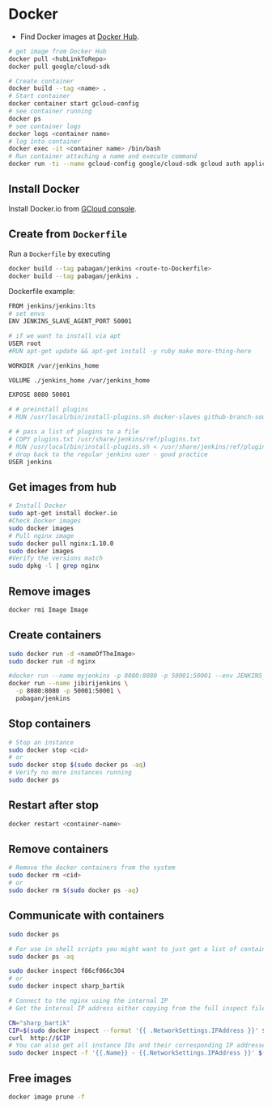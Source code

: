 # Docker

* Find Docker images at [Docker Hub](https://hub.docker.com/).

```sh
# get image from Docker Hub
docker pull <hubLinkToRepo>
docker pull google/cloud-sdk

# Create container
docker build --tag <name> .
# Start container
docker container start gcloud-config
# see container running
docker ps
# see container logs
docker logs <container name>
# log into container
docker exec -it <container name> /bin/bash
# Run container attaching a name and execute command
docker run -ti --name gcloud-config google/cloud-sdk gcloud auth application-default login
```

## Install Docker
Install Docker.io from [GCloud console](https://console.cloud.google.com/).

## Create from `Dockerfile`

Run a `Dockerfile` by executing
```bash
docker build --tag pabagan/jenkins <route-to-Dockerfile>
docker build --tag pabagan/jenkins .
```

Dockerfile example:

```bash
FROM jenkins/jenkins:lts
# set envs
ENV JENKINS_SLAVE_AGENT_PORT 50001

# if we want to install via apt
USER root
#RUN apt-get update && apt-get install -y ruby make more-thing-here

WORKDIR /var/jenkins_home

VOLUME ./jenkins_home /var/jenkins_home

EXPOSE 8080 50001

# # preinstall plugins
# RUN /usr/local/bin/install-plugins.sh docker-slaves github-branch-source:1.8

# # pass a list of plugins to a file
# COPY plugins.txt /usr/share/jenkins/ref/plugins.txt
# RUN /usr/local/bin/install-plugins.sh < /usr/share/jenkins/ref/plugins.txt
# drop back to the regular jenkins user - good practice
USER jenkins
```

## Get images from hub
```bash
# Install Docker
sudo apt-get install docker.io
#Check Docker images
sudo docker images
# Pull nginx image
sudo docker pull nginx:1.10.0
sudo docker images
#Verify the versions match
sudo dpkg -l | grep nginx
```
## Remove images

```sh
docker rmi Image Image
```

## Create containers
```bash
sudo docker run -d <nameOfTheImage>
sudo docker run -d nginx

#docker run --name myjenkins -p 8080:8080 -p 50001:50001 --env JENKINS_SLAVE_AGENT_PORT=50001 pabagan/jenkings
docker run --name jibirijenkins \
  -p 8080:8080 -p 50001:50001 \
  pabagan/jenkins
```

## Stop containers

```sh
# Stop an instance
sudo docker stop <cid>
# or
sudo docker stop $(sudo docker ps -aq)
# Verify no more instances running
sudo docker ps
```

## Restart after stop
```sh
docker restart <container-name>
```

## Remove containers

```sh
# Remove the docker containers from the system
sudo docker rm <cid>
# or
sudo docker rm $(sudo docker ps -aq)
```


## Communicate with containers
```sh
sudo docker ps

# For use in shell scripts you might want to just get a list of container IDs (-a stands for all instances, not just running, and -q is for "quiet" - show just the numeric ID):
sudo docker ps -aq

sudo docker inspect f86cf066c304
# or
sudo docker inspect sharp_bartik

# Connect to the nginx using the internal IP
# Get the internal IP address either copying from the full inspect file or by assigning it to a shell variable:

CN="sharp_bartik"
CIP=$(sudo docker inspect --format '{{ .NetworkSettings.IPAddress }}' $CN)
curl  http://$CIP
# You can also get all instance IDs and their corresponding IP addresses by doing this:
sudo docker inspect -f '{{.Name}} - {{.NetworkSettings.IPAddress }}' $(sudo docker ps -aq)
```

## Free <none> images
```sh
docker image prune -f
```